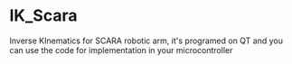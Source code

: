 # IK_Scara
Inverse KInematics for SCARA robotic arm, it's programed on QT and you can use the code for implementation in your microcontroller
